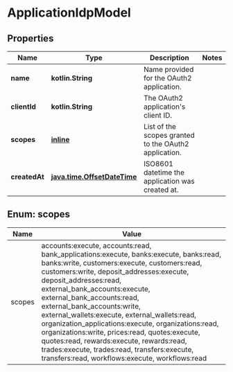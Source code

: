 
# ApplicationIdpModel

## Properties
Name | Type | Description | Notes
------------ | ------------- | ------------- | -------------
**name** | **kotlin.String** | Name provided for the OAuth2 application. | 
**clientId** | **kotlin.String** | The OAuth2 application&#39;s client ID. | 
**scopes** | [**inline**](#kotlin.collections.List&lt;Scopes&gt;) | List of the scopes granted to the OAuth2 application. | 
**createdAt** | [**java.time.OffsetDateTime**](java.time.OffsetDateTime.md) | ISO8601 datetime the application was created at. | 


<a name="kotlin.collections.List<Scopes>"></a>
## Enum: scopes
Name | Value
---- | -----
scopes | accounts:execute, accounts:read, bank_applications:execute, banks:execute, banks:read, banks:write, customers:execute, customers:read, customers:write, deposit_addresses:execute, deposit_addresses:read, external_bank_accounts:execute, external_bank_accounts:read, external_bank_accounts:write, external_wallets:execute, external_wallets:read, organization_applications:execute, organizations:read, organizations:write, prices:read, quotes:execute, quotes:read, rewards:execute, rewards:read, trades:execute, trades:read, transfers:execute, transfers:read, workflows:execute, workflows:read



